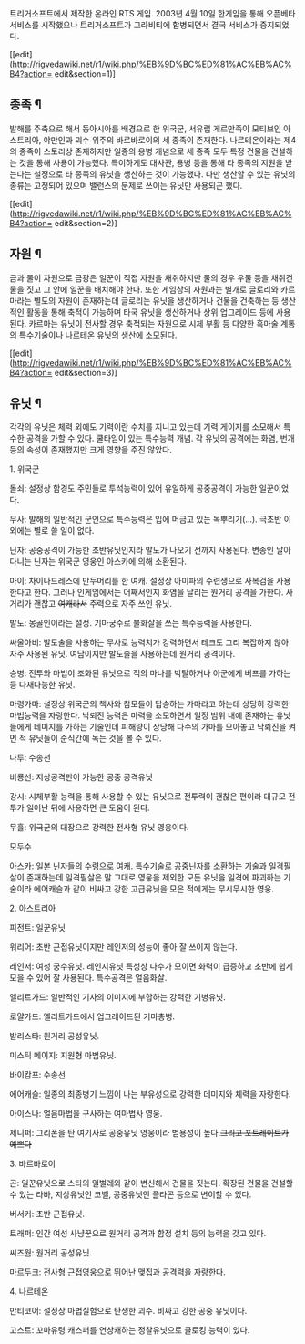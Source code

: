 트리거소프트에서 제작한 온라인 RTS 게임. 2003년 4월 10일 한게임을 통해 오픈베타 서비스를 시작했으나 트리거소프트가 그라비티에
합병되면서 결국 서비스가 중지되었다.

[[edit](http://rigvedawiki.net/r1/wiki.php/%EB%9D%BC%ED%81%AC%EB%AC%B4?action=
edit&section=1)]

## 종족 ¶

  

발해를 주축으로 해서 동아시아를 배경으로 한 위국군, 서유럽 게르만족이 모티브인 아스트리아, 야만인과 괴수 위주의 바르바로이의 세 종족이
존재한다. 나르테온이라는 제4의 종족이 스토리상 존재하지만 일종의 용병 개념으로 세 종족 모두 특정 건물을 건설하는 것을 통해 사용이
가능했다. 특이하게도 대사관, 용병 등을 통해 타 종족의 지원을 받는다는 설정으로 타 종족의 유닛을 생산하는 것이 가능했다. 다만 생산할 수
있는 유닛의 종류는 고정되어 있으며 밸런스의 문제로 쓰이는 유닛만 사용되곤 했다.

  

[[edit](http://rigvedawiki.net/r1/wiki.php/%EB%9D%BC%ED%81%AC%EB%AC%B4?action=
edit&section=2)]

## 자원 ¶

  

금과 물이 자원으로 금광은 일꾼이 직접 자원을 채취하지만 물의 경우 우물 등을 채취건물을 짓고 그 안에 일꾼을 배치해야 한다. 또한 게임상의
자원과는 별개로 글로리와 카르마라는 별도의 자원이 존재하는데 글로리는 유닛을 생산하거나 건물을 건축하는 등 생산적인 활동을 통해 축적이
가능하며 타국 유닛을 생산하거나 상위 업그레이드 등에 사용된다. 카르마는 유닛이 전사할 경우 축적되는 자원으로 시체 부활 등 다양한 흑마술
계통의 특수기술이나 나르테온 유닛의 생산에 소모된다.

  

[[edit](http://rigvedawiki.net/r1/wiki.php/%EB%9D%BC%ED%81%AC%EB%AC%B4?action=
edit&section=3)]

## 유닛 ¶

  

각각의 유닛은 체력 외에도 기력이란 수치를 지니고 있는데 기력 게이지를 소모해서 특수한 공격을 가할 수 있다. 쿨타임이 있는 특수능력 개념.
각 유닛의 공격에는 화염, 번개 등의 속성이 존재했지만 크게 영향을 주진 않았다.

  

1\. 위국군

  

돌쇠: 설정상 함경도 주민들로 투석능력이 있어 유일하게 공중공격이 가능한 일꾼이었다.

  

무사: 발해의 일반적인 군인으로 특수능력은 입에 머금고 있는 독뿌리기(...). 극초반 이외에는 별로 쓸 일이 없다.

  

닌자: 공중공격이 가능한 초반유닛인지라 발도가 나오기 전까지 사용된다. 변종인 날아다니는 닌자는 위국군 영웅인 아스카에 의해 소환된다.

  

마이: 차이나드레스에 만두머리를 한 여캐. 설정상 아미파의 수련생으로 사복검을 사용한다고 한다. 그러나 인게임에서는 어째서인지 화염을 날리는
원거리 공격을 가한다. 사거리가 괜찮고 <del>여캐라서</del> 주력으로 자주 쓰인 유닛.

  

발도: 몽골인이라는 설정. 기마궁수로 불화살을 쓰는 특수능력을 사용한다.

  

싸울아비: 발도술을 사용하는 무사로 능력치가 강력하면서 테크도 그리 복잡하지 않아 자주 사용된 유닛. 여담이지만 발도술을 사용하는데 원거리
공격이다.

  

승병: 전투와 마법이 조화된 유닛으로 적의 마나를 박탈하거나 아군에게 버프를 가하는 등 다재다능한 유닛.

  

마령가마: 설정상 위국군의 책사와 참모들이 탑승하는 가마라고 하는데 상당히 강력한 마법능력을 자랑한다. 낙뢰진 능력은 마력을 소모하면서 일정
범위 내에 존재하는 유닛들에게 데미지를 가하는 기술인데 피해량이 상당해 다수의 가마를 모아놓고 낙뢰진을 켜면 적 유닛들이 순식간에 녹는 것을
볼 수 있다.

  

나루: 수송선

  

비룡선: 지상공격만이 가능한 공중 공격유닛

  

강시: 시체부활 능력을 통해 사용할 수 있는 유닛으로 전투력이 괜찮은 편이라 대규모 전투가 일어난 뒤에 사용하면 큰 도움이 된다.

  

무휼: 위국군의 대장으로 강력한 전사형 유닛 영웅이다.  

모두수

  

아스카: 일본 닌자들의 수령으로 여캐. 특수기술로 공중닌자를 소환하는 기술과 일격필살이 존재하는데 일격필살은 말 그대로 영웅을 제외한 모든
유닛을 일격에 파괴하는 기술이라 에어캐슬과 같이 비싸고 강한 고급유닛을 모은 적에게는 무시무시한 영웅.

  
  

2\. 아스트리아

  

피전트: 일꾼유닛

  

워리어: 초반 근접유닛이지만 레인저의 성능이 좋아 잘 쓰이지 않는다.

  

레인저: 여성 궁수유닛. 레인지유닛 특성상 다수가 모이면 화력이 급증하고 초반에 쉽게 모을 수 있어 잘 사용된다. 특수공격은 얼음화살.

  

엘리트가드: 일반적인 기사의 이미지에 부합하는 강력한 기병유닛.

  

로얄가드: 엘리트가드에서 업그레이드된 기마총병.

  

발리스타: 원거리 공성유닛.

  

미스틱 메이지: 지원형 마법유닛.

  

바이캄프: 수송선

  

에어캐슬: 일종의 최종병기 느낌이 나는 부유성으로 강력한 데미지와 체력을 자랑한다.

  

아이스나: 얼음마법을 구사하는 여마법사 영웅.

  

제니퍼: 그리폰을 탄 여기사로 공중유닛 영웅이라 범용성이 높다.<del>그리고 포트레이트가 예쁘다</del>

  

3\. 바르바로이

  

곤: 일꾼유닛으로 스타의 일벌레와 같이 변신해서 건물을 짓는다. 확장된 건물을 건설할 수 있는 라바, 지상유닛인 코벨, 공중유닛인 플라곤
등으로 변이할 수 있다.

  

버서커: 초반 근접유닛.

  

트래퍼: 인간 여성 사냥꾼으로 원거리 공격과 함정 설치 등의 능력을 갖고 있다.

  

씨즈웜: 원거리 공성유닛.

  

마르두크: 전사형 근접영웅으로 뛰어난 맺집과 공격력을 자랑한다.

  

4\. 나르테온

  

만티코어: 설정상 마법실험으로 탄생한 괴수. 비싸고 강한 공중 유닛이다.

  

고스트: 꼬마유령 캐스퍼를 연상캐하는 정찰유닛으로 클로킹 능력이 있다.

